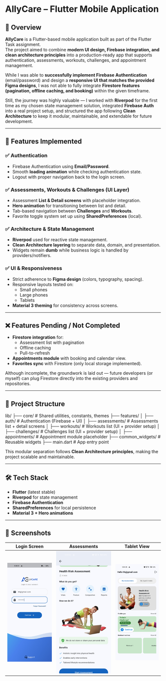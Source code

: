 # AllyCare – Flutter Mobile Application  

## 📖 Overview  
**AllyCare** is a Flutter-based mobile application built as part of the Flutter Task assignment.  
The project aimed to combine **modern UI design, Firebase integration, and clean architecture principles** into a production-ready app that supports authentication, assessments, workouts, challenges, and appointment management.  

While I was able to **successfully implement Firebase Authentication** (email/password) and design a **responsive UI that matches the provided Figma designs**, I was not able to fully integrate **Firestore features (pagination, offline caching, and booking)** within the given timeframe.  

Still, the journey was highly valuable — I worked with **Riverpod** for the first time as my chosen state management solution, integrated **Firebase Auth** into a real project setup, and structured the app following **Clean Architecture** to keep it modular, maintainable, and extendable for future development.  

---

## 🚀 Features Implemented  
### ✅ Authentication  
- Firebase Authentication using **Email/Password**.  
- Smooth **loading animation** while checking authentication state.  
- Logout with proper navigation back to the login screen.  

### ✅ Assessments, Workouts & Challenges (UI Layer)  
- Assessment **List & Detail screens** with placeholder integration.  
- **Hero animation** for transitioning between list and detail.  
- Tab-based navigation between **Challenges** and **Workouts**.  
- Favorite toggle system set up using **SharedPreferences** (local).  

### ✅ Architecture & State Management  
- **Riverpod** used for reactive state management.  
- **Clean Architecture layering** to separate data, domain, and presentation.  
- Widgets remain **dumb** while business logic is handled by providers/notifiers.  

### ✅ UI & Responsiveness  
- Strict adherence to **Figma design** (colors, typography, spacing).  
- Responsive layouts tested on:  
  - Small phones  
  - Large phones  
  - Tablets  
- **Material 3 theming** for consistency across screens.  

---

## ❌ Features Pending / Not Completed  
- **Firestore integration** for:  
  - Assessment list with pagination  
  - Offline caching  
  - Pull-to-refresh  
- **Appointments module** with booking and calendar view.  
- **Favorites sync** with Firestore (only local storage implemented).  

Although incomplete, the groundwork is laid out — future developers (or myself) can plug Firestore directly into the existing providers and repositories.  

---

## 📂 Project Structure  
lib/
├── core/ # Shared utilities, constants, themes
├── features/
│ ├── auth/ # Authentication (Firebase + UI)
│ ├── assessments/ # Assessments list + detail screens
│ ├── workouts/ # Workouts list (UI + provider setup)
│ ├── challenges/ # Challenges list (UI + provider setup)
│ ├── appointments/ # Appointment module placeholder
├── common_widgets/ # Reusable widgets
├── main.dart # App entry point

This modular separation follows **Clean Architecture principles**, making the project scalable and maintainable.  

---

## 🛠️ Tech Stack  
- **Flutter** (latest stable)  
- **Riverpod** for state management  
- **Firebase Authentication**  
- **SharedPreferences** for local persistence  
- **Material 3 + Hero animations**  

---

## 📸 Screenshots  

| Login Screen | Assessments | Tablet View |
|--------------|-------------|-------------|
| ![Tablet](assets/images/Screenshots/Screenshot_2025-09-21-17-03-01-58_aacedf86ff6e8d8501441212894ef527.jpg) | ![Assessments](assets/images/Screenshots/Screenshot_2025-09-21-17-04-32-57_aacedf86ff6e8d8501441212894ef527.jpg) | ![Login](assets/images/Screenshots/Screenshot_2025-09-21-17-04-26-04_aacedf86ff6e8d8501441212894ef527.jpg) |